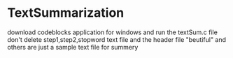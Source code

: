 # TextSummarization

download codeblocks application for windows and run the textSum.c file 
don't delete step1,step2,stopword text file  and the header file "beutiful"
and others are just a sample text file for summery
